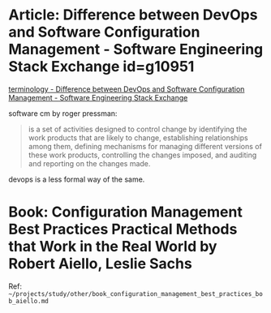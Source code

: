 
# Article: Difference between DevOps and Software Configuration Management - Software Engineering Stack Exchange id=g10951

[terminology - Difference between DevOps and Software Configuration Management - Software Engineering Stack Exchange](https://softwareengineering.stackexchange.com/questions/130850/difference-between-devops-and-software-configuration-management)

software cm by roger pressman:

> is a set of activities designed to control change by identifying the work products that are likely to change, establishing relationships among them, defining mechanisms for managing different versions of these work products, controlling the changes imposed, and auditing and reporting on the changes made.

devops is a less formal way of the same. 

# Book: Configuration Management Best Practices Practical Methods that Work in the Real World by Robert Aiello, Leslie Sachs 

Ref: `~/projects/study/other/book_configuration_management_best_practices_bob_aiello.md`

